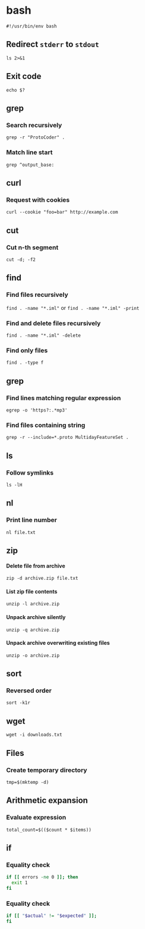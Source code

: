 # bash
`#!/usr/bin/env bash`

## Redirect `stderr` to `stdout`
`ls 2>&1`

## Exit code
`echo $?`

## grep

### Search recursively
`grep -r "ProtoCoder" .`

### Match line start
`grep ^output_base:`

## curl

### Request with cookies
`curl --cookie "foo=bar" http://example.com`

## cut

### Cut n-th segment
`cut -d; -f2`

## find

### Find files recursively
`find . -name "*.iml"` or `find . -name "*.iml" -print`

### Find and delete files recursively
`find . -name "*.iml" -delete`

### Find only files
`find . -type f`

## grep

### Find lines matching regular expression
`egrep -o 'https?:.*mp3'`

### Find files containing string
`grep -r --include=*.proto MultidayFeatureSet .`

## ls

### Follow symlinks
`ls -lH`

## nl

### Print line number
`nl file.txt`

## zip

#### Delete file from archive
`zip -d archive.zip file.txt`

#### List zip file contents
`unzip -l archive.zip`

#### Unpack archive silently
`unzip -q archive.zip`

#### Unpack archive overwriting existing files
`unzip -o archive.zip`

## sort

### Reversed order
`sort -k1r`

## wget
`wget -i downloads.txt`

## Files

### Create temporary directory
`tmp=$(mktemp -d)`

## Arithmetic expansion

### Evaluate expression
`total_count=$(($count * $items))`

## if

### Equality check
```bash
if [[ errors -ne 0 ]]; then
  exit 1
fi
```

### Equality check
```bash
if [[ "$actual" != "$expected" ]];
fi
```
